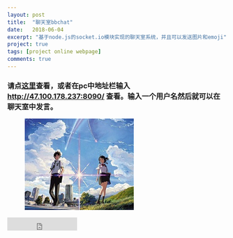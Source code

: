 ```yaml
---
layout: post
title:  "聊天室bbchat"
date:   2018-06-04
excerpt: "基于node.js的socket.io模块实现的聊天室系统，并且可以发送图片和emoji"
project: true
tags: [project online webpage]
comments: true
---
```


### 请点[这里](http://47.100.178.237:8090/)查看，或者在pc中地址栏输入 http://47.100.178.237:8090/ 查看。输入一个用户名然后就可以在聊天室中发言。

<figure>
	<img src="/assets/images/bbchat.jpg">
</figure>

<iframe src="https://ghbtns.com/github-btn.html?user=wksmile&repo=bbchatkk&type=star&size=large" frameborder="0" scrolling="0" width="160px" height="30px"></iframe>
